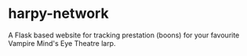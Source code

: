 # harpy-network
A Flask based website for tracking prestation (boons) for your favourite Vampire Mind's Eye Theatre larp.
